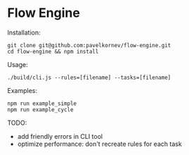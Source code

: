 Flow Engine
===================================

Installation:
```
git clone git@github.com:pavelkornev/flow-engine.git
cd flow-engine && npm install
```

Usage:
```
./build/cli.js --rules=[filename] --tasks=[filename]
```

Examples:
```
npm run example_simple
npm run example_cycle
```

TODO:
- add friendly errors in CLI tool
- optimize performance: don't recreate rules for each task